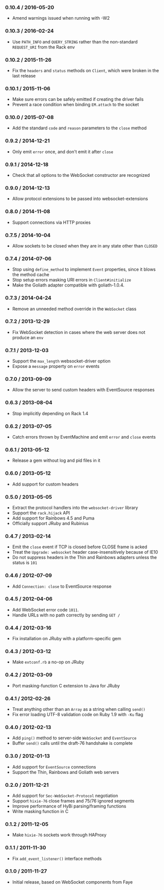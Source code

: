 ### 0.10.4 / 2016-05-20

* Amend warnings issued when running with -W2

### 0.10.3 / 2016-02-24

* Use `PATH_INFO` and `QUERY_STRING` rather than the non-standard `REQUEST_URI` from the Rack env

### 0.10.2 / 2015-11-26

* Fix the `headers` and `status` methods on `Client`, which were broken in the
  last release

### 0.10.1 / 2015-11-06

* Make sure errors can be safely emitted if creating the driver fails
* Prevent a race condition when binding `EM.attach` to the socket

### 0.10.0 / 2015-07-08

* Add the standard `code` and `reason` parameters to the `close` method

### 0.9.2 / 2014-12-21

* Only emit `error` once, and don't emit it after `close`

### 0.9.1 / 2014-12-18

* Check that all options to the WebSocket constructor are recognized

### 0.9.0 / 2014-12-13

* Allow protocol extensions to be passed into websocket-extensions

### 0.8.0 / 2014-11-08

* Support connections via HTTP proxies

### 0.7.5 / 2014-10-04

* Allow sockets to be closed when they are in any state other than `CLOSED`

### 0.7.4 / 2014-07-06

* Stop using `define_method` to implement `Event` properties, since it blows the method cache
* Stop setup errors masking URI errors in `Client#initialize`
* Make the Goliath adapter compatible with goliath-1.0.4.

### 0.7.3 / 2014-04-24

* Remove an unneeded method override in the `WebSocket` class

### 0.7.2 / 2013-12-29

* Fix WebSocket detection in cases where the web server does not produce an `env`

### 0.7.1 / 2013-12-03

* Support the `max_length` websocket-driver option
* Expose a `message` property on `error` events

### 0.7.0 / 2013-09-09

* Allow the server to send custom headers with EventSource responses

### 0.6.3 / 2013-08-04

* Stop implicitly depending on Rack 1.4

### 0.6.2 / 2013-07-05

* Catch errors thrown by EventMachine and emit `error` and `close` events

### 0.6.1 / 2013-05-12

* Release a gem without log and pid files in it

### 0.6.0 / 2013-05-12

* Add support for custom headers

### 0.5.0 / 2013-05-05

* Extract the protocol handlers into the `websocket-driver` library
* Support the `rack.hijack` API
* Add support for Rainbows 4.5 and Puma
* Officially support JRuby and Rubinius

### 0.4.7 / 2013-02-14

* Emit the `close` event if TCP is closed before CLOSE frame is acked
* Treat the `Upgrade: websocket` header case-insensitively because of IE10
* Do not suppress headers in the Thin and Rainbows adapters unless the status is `101`

### 0.4.6 / 2012-07-09

* Add `Connection: close` to EventSource response

### 0.4.5 / 2012-04-06

* Add WebSocket error code `1011`.
* Handle URLs with no path correctly by sending `GET /`

### 0.4.4 / 2012-03-16

* Fix installation on JRuby with a platform-specific gem

### 0.4.3 / 2012-03-12

* Make `extconf.rb` a no-op on JRuby

### 0.4.2 / 2012-03-09

* Port masking-function C extension to Java for JRuby

### 0.4.1 / 2012-02-26

* Treat anything other than an `Array` as a string when calling `send()`
* Fix error loading UTF-8 validation code on Ruby 1.9 with `-Ku` flag

### 0.4.0 / 2012-02-13

* Add `ping()` method to server-side `WebSocket` and `EventSource`
* Buffer `send()` calls until the draft-76 handshake is complete

### 0.3.0 / 2012-01-13

* Add support for `EventSource` connections
* Support the Thin, Rainbows and Goliath web servers

### 0.2.0 / 2011-12-21

* Add support for `Sec-WebSocket-Protocol` negotiation
* Support `hixie-76` close frames and 75/76 ignored segments
* Improve performance of HyBi parsing/framing functions
* Write masking function in C

### 0.1.2 / 2011-12-05

* Make `hixie-76` sockets work through HAProxy

### 0.1.1 / 2011-11-30

* Fix `add_event_listener()` interface methods

### 0.1.0 / 2011-11-27

* Initial release, based on WebSocket components from Faye
